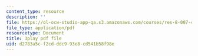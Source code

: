 ```yaml
---
content_type: resource
description: ''
file: https://ol-ocw-studio-app-qa.s3.amazonaws.com/courses/res-8-007-cosmic-origin-of-the-chemical-elements-fall-2019/d2783a5cf2cdddc993e8cd541b58f98e_JM8vAGReKkc.pdf
file_type: application/pdf
resourcetype: Document
title: 3play pdf file
uid: d2783a5c-f2cd-ddc9-93e8-cd541b58f98e
---
```

